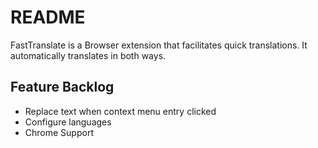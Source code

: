 # README

FastTranslate is a Browser extension that facilitates quick translations. It automatically translates in both ways.

## Feature Backlog

* Replace text when context menu entry clicked
* Configure languages
* Chrome Support